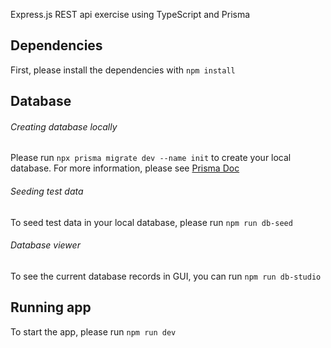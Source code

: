 Express.js REST api exercise using TypeScript and Prisma

## Dependencies

First, please install the dependencies with `npm install`

## Database

###### Creating database locally

Please run `npx prisma migrate dev --name init` to create your local database. For more information, please see [Prisma Doc](https://www.prisma.io/docs/getting-started/quickstart#3-run-a-migration-to-create-your-database-tables-with-prisma-migrate)

###### Seeding test data

To seed test data in your local database, please run `npm run db-seed`

###### Database viewer

To see the current database records in GUI, you can run `npm run db-studio`

## Running app

To start the app, please run `npm run dev`
